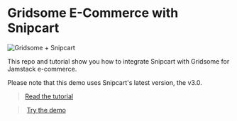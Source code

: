 # Gridsome E-Commerce with Snipcart

![Gridsome + Snipcart](https://snipcart.com/media/204974/gridsome-ecommerce-tutorial.png?width=1600&format=webp&quality=80&upscale=false)

This repo and tutorial show you how to integrate Snipcart with Gridsome for Jamstack e-commerce.

Please note that this demo uses Snipcart's latest version, the v3.0.

> [Read the tutorial](https://snipcart.com/blog/gridsome-ecommerce-tutorial)

> [Try the demo](https://snipcart-gridsome.vercel.app/)
